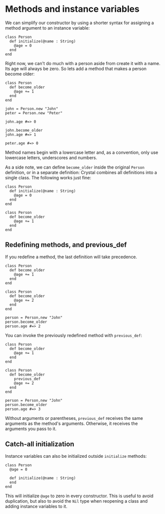 # Methods and instance variables

We can simplify our constructor by using a shorter syntax for assigning a method argument to an instance variable:

```crystal
class Person
  def initialize(@name : String)
    @age = 0
  end
end
```

Right now, we can't do much with a person aside from create it with a name. Its age will always be zero. So lets add a method that makes a person become older:

```crystal
class Person
  def become_older
    @age += 1
  end
end

john = Person.new "John"
peter = Person.new "Peter"

john.age #=> 0

john.become_older
john.age #=> 1

peter.age #=> 0
```

Method names begin with a lowercase letter and, as a convention, only use lowercase letters, underscores and numbers.

As a side note, we can define `become_older` inside the original `Person` definition, or in a separate definition: Crystal combines all definitions into a single class. The following works just fine:

```crystal
class Person
  def initialize(@name : String)
    @age = 0
  end
end

class Person
  def become_older
    @age += 1
  end
end
```

## Redefining methods, and previous_def

If you redefine a method, the last definition will take precedence.

```crystal
class Person
  def become_older
    @age += 1
  end
end

class Person
  def become_older
    @age += 2
  end
end

person = Person.new "John"
person.become_older
person.age #=> 2
```

You can invoke the previously redefined method with `previous_def`:

```crystal
class Person
  def become_older
    @age += 1
  end
end

class Person
  def become_older
    previous_def
    @age += 2
  end
end

person = Person.new "John"
person.become_older
person.age #=> 3
```

Without arguments or parentheses, `previous_def` receives the same arguments as the method's arguments. Otherwise, it receives the arguments you pass to it.

## Catch-all initialization

Instance variables can also be initialized outside `initialize` methods:

```crystal
class Person
  @age = 0

  def initialize(@name : String)
  end
end
```

This will initialize `@age` to zero in every constructor. This is useful to avoid duplication, but also to avoid the `Nil` type when reopening a class and adding instance variables to it.

